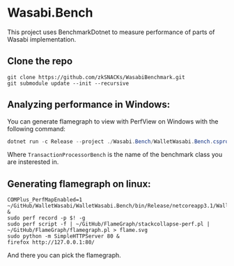 # Wasabi.Bench

This project uses BenchmarkDotnet to measure performance of parts of Wasabi implementation.

## Clone the repo

```
git clone https://github.com/zkSNACKs/WasabiBenchmark.git
git submodule update --init --recursive
```

## Analyzing performance in Windows:

You can generate flamegraph to view with PerfView on Windows with the following command:
```powershell
dotnet run -c Release --project ./Wasabi.Bench/WalletWasabi.Bench.csproj -- --runtimes netcoreapp3.1 --filter TransactionProcessorBench --profiler ETW
```

Where `TransactionProcessorBench` is the name of the benchmark class you are insterested in.

## Generating flamegraph on linux:


```
COMPlus_PerfMapEnabled=1 ~/GitHub/WalletWasabi/WalletWasabi.Bench/bin/Release/netcoreapp3.1/WalletWasabi.Bench &
sudo perf record -p $! -g
sudo perf script -f | ~/GitHub/FlameGraph/stackcollapse-perf.pl | ~/GitHub/FlameGraph/flamegraph.pl > flame.svg
sudo python -m SimpleHTTPServer 80 &
firefox http://127.0.0.1:80/
``` 

And there you can pick the flamegraph.
